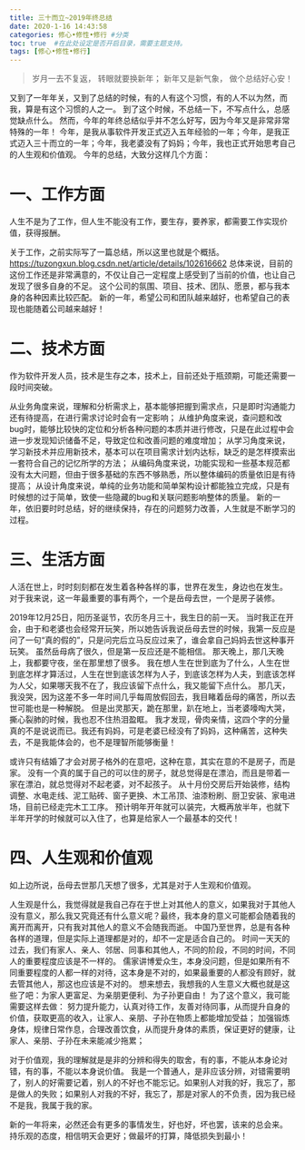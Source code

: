 ```yaml
---
title: 三十而立~2019年终总结
date: 2020-1-16 14:43:58
categories: 修心•修性•修行 #分类
toc: true  #在此处设定是否开启目录，需要主题支持。
tags: [修心•修性•修行]
---
```

>岁月一去不复返，
转眼就要换新年；
新年又是新气象，
做个总结好心安！

<!--more-->

又到了一年年关，又到了总结的时候，有的人有这个习惯，有的人不以为然，而我，算是有这个习惯的人之一。
到了这个时候，不总结一下，不写点什么，总感觉缺点什么。
然而，今年的年终总结似乎并不怎么好写，因为今年又是非常非常特殊的一年！
今年，是我从事软件开发正式迈入五年经验的一年；今年，是我正式迈入三十而立的一年；今年，我老婆没有了妈妈；今年，我也正式开始思考自己的人生观和价值观。
今年的总结，大致分这样几个方面：

# 一、工作方面
人生不是为了工作，但人生不能没有工作，要生存，要养家，都需要工作实现价值，获得报酬。

关于工作，之前实际写了一篇总结，所以这里也就是个概括。
https://tuzongxun.blog.csdn.net/article/details/102616662
总体来说，目前的这份工作还是非常满意的，不仅让自己一定程度上感受到了当前的价值，也让自己发现了很多自身的不足。
这个公司的氛围、项目、技术、团队、愿景，都与我本身的各种因素比较匹配。
新的一年，希望公司和团队越来越好，也希望自己的表现也能随着公司越来越好！

# 二、技术方面
作为软件开发人员，技术是生存之本，技术上，目前还处于瓶颈期，可能还需要一段时间突破。

从业务角度来说，理解和分析需求上，基本能够把握到需求点，只是即时沟通能力还有待提高，在进行需求讨论时会有一定影响；
从维护角度来说，查问题和改bug时，能够比较快的定位和分析各种问题的本质并进行修改，只是在此过程中会进一步发现知识储备不足，导致定位和改善问题的难度增加；
从学习角度来说，学习新技术并应用新技术，基本可以在项目需求计划内达标，缺乏的是怎样摸索出一套符合自己的记忆所学的方法；
从编码角度来说，功能实现和一些基本规范都没有太大问题，但由于很多基础的东西不够熟悉，所以整体编码的质量依旧是有待提高；
从设计角度来说，单纯的业务功能和简单架构设计都能独立完成，只是有时候想的过于简单，致使一些隐藏的bug和关联问题影响整体的质量。
新的一年，依旧要时时总结，好的继续保持，存在的问题努力改善，人生就是不断学习的过程。

# 三、生活方面
人活在世上，时时刻刻都在发生着各种各样的事，世界在发生，身边也在发生。
对于我来说，这一年最重要的事有两个，一个是岳母去世，一个是房子装修。

2019年12月25日，阳历圣诞节，农历冬月三十，我生日的前一天。
当时我正在开会，由于和老婆也会经常开玩笑，所以她告诉我说岳母去世的时候，我第一反应是问了一句“真的假的”，只是问完后立马反应过来了，谁会拿自己妈妈去世这种事开玩笑。
虽然岳母病了很久，但是第一反应还是不能相信。
那天晚上，那几天晚上，我都要守夜，坐在那里想了很多。
我在想人生在世到底为了什么，人生在世到底怎样才算活过，人生在世到底该怎样为人子，到底该怎样为人夫，到底该怎样为人父，如果哪天我不在了，我应该留下点什么，我又能留下点什么。
那几天，我没哭，因为这差不多一年时间几乎每周放假回去，我目睹着岳母的痛苦，所以去世可能也是一种解脱。
但是出灵那天，跪在那里，趴在地上，当老婆嚎啕大哭，撕心裂肺的时候，我也忍不住热泪盈眶。
我才发现，骨肉亲情，这四个字的分量真的不是说说而已。我还有妈妈，可是老婆已经没有了妈妈，这种痛苦，这种失去，不是我能体会的，也不是理智所能够衡量！

或许只有结婚了才会对房子格外的在意吧，这种在意，其实在意的不是房子，而是家。
没有一个真的属于自己的可以住的房子，就总觉得是在漂泊，而且是带着一家在漂泊，就总觉得对不起老婆，对不起孩子。
从十月份交房后开始装修，结构调整、水电走线、泥工贴砖、窗子更换、木工吊顶、油漆粉刷、厨卫安装、家电进场，目前已经走完木工工序。
预计明年开年就可以装完，大概再放半年，也就下半年开学的时候就可以入住了，也算是给家人一个最基本的交代！

# 四、人生观和价值观
如上边所说，岳母去世那几天想了很多，尤其是对于人生观和价值观。

人生观是什么，我觉得就是我自己存在于世上对其他人的意义，如果我对于其他人没有意义，那么我又究竟还有什么意义呢？最终，我本身的意义可能都会随着我的离开而离开，只有我对其他人的意义不会随我而逝。
中国乃至世界，总是有各种各样的道理，但是实际上道理都是对的，却不一定是适合自己的。
时间一天天的过去，我们有家人、亲人、邻居、同事和其他人，不同的阶段，不同的时间，不同人的重要程度应该是不一样的。
儒家讲博爱众生，本身没问题，但是如果所有不同重要程度的人都一样的对待，这本身是不对的，如果最重要的人都没有顾好，就去管其他人，那这也应该是不对的。
想来想去，我想我的人生意义大概也就是这些了吧：为家人更富足、为亲朋更便利、为子孙更自由！
为了这个意义，我可能需要这样去做：
努力提升能力，认真对待工作，友善对待同事，从而提升自身的价值，获取更高的收入，让家人、亲朋、子孙在物质上都能增加受益；
加强锻炼身体，规律日常作息，合理改善饮食，从而提升身体的素质，保证更好的健康，让家人、亲朋、子孙在未来能减少拖累；

对于价值观，我的理解就是是非的分辨和得失的取舍，有的事，不能从本身论对错，有的事，不能以本身说价值。
我是一个普通人，是非应该分辨，对错需要明了，别人的好需要记着，别人的不好也不能忘记。如果别人对我的好，我忘了，那是做人的失败；如果别人对我的不好，我忘了，那是对家人的不负责，因为我已经不是我，我属于我的家。

新的一年将来，必然还会有更多的事情发生，好也好，坏也罢，该来的总会来。
持乐观的态度，相信明天会更好；做最坏的打算，降低损失到最小！